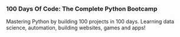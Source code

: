 ### 100 Days Of Code: The Complete Python Bootcamp

Mastering Python by building 100 projects in 100 days. Learning data science, automation, building websites, games and apps!

